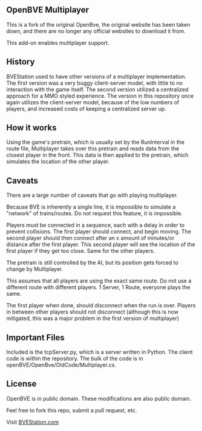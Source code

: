 OpenBVE Multiplayer
---

This is a fork of the original OpenBve, the original website has been taken down, and there are no longer any official websites to download it from.

This add-on enables multiplayer support.

History
---
BVEStation used to have other versions of a multiplayer implementation.  The first version was a very buggy client-server model, with little to no interaction with the game itself.  The second version utilized a centralized approach for a MMO styled experience.  The version in this repository once again utilizes the client-server model, because of the low numbers of players, and increased costs of keeping a centralized server up.

How it works
---
Using the game's pretrain, which is usually set by the RunInterval in the route file, Multiplayer takes over this pretrain and reads data from the closest player in the front.  This data is then applied to the pretrain, which simulates the location of the other player.

Caveats
---
There are a large number of caveats that go with playing multiplayer.

Because BVE is inherently a single line, it is impossible to simulate a "network" of trains/routes.  Do not request this feature, it is impossible.

Players must be connected in a sequence, each with a delay in order to prevent collisions.  The first player should connect, and begin moving.  The second player should then connect after an x amount of minutes/or distance after the first player.  This second player will see the location of the first player if they get too close. Same for the other players.

The pretrain is still controlled by the AI, but its position gets forced to change by Multiplayer.

This assumes that all players are using the exact same route.  Do not use a different route with different players.  1 Server, 1 Route, everyone plays the same.

The first player when done, should disconnect when the run is over.  Players in between other players should not disconnect (although this is now mitigated, this was a major problem in the first version of multiplayer)

Important Files
---

Included is the tcpServer.py, which is a server written in Python.  The client code is within the repository.  The bulk of the code is in openBVE/OpenBve/OldCode/Multiplayer.cs.


License
---
OpenBVE is in public domain.  These modifications are also public domain.

Feel free to fork this repo, submit a pull request, etc.

Visit [BVEStation.com](http://www.bvestation.com)
